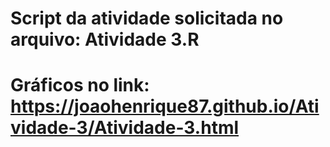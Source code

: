 # Script da atividade solicitada no arquivo: Atividade 3.R
# Gráficos no link: https://joaohenrique87.github.io/Atividade-3/Atividade-3.html
